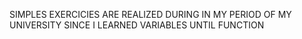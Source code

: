 SIMPLES EXERCICIES ARE REALIZED DURING IN MY PERIOD OF MY UNIVERSITY
SINCE I LEARNED VARIABLES UNTIL FUNCTION
 